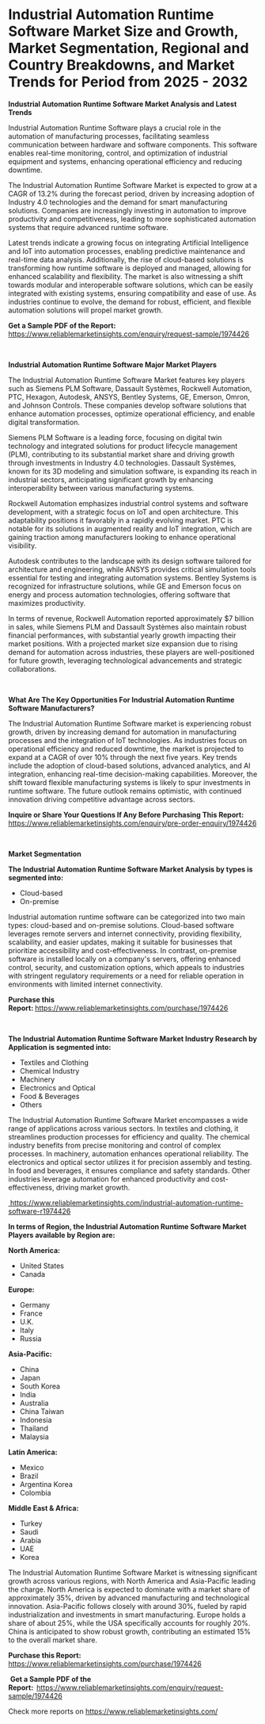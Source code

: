 <p><h1>Industrial Automation Runtime Software Market Size and Growth, Market Segmentation, Regional and Country Breakdowns, and Market Trends for Period from 2025 -  2032</h1></p><p><strong>Industrial Automation Runtime Software Market Analysis and Latest Trends</strong></p>
<p><p>Industrial Automation Runtime Software plays a crucial role in the automation of manufacturing processes, facilitating seamless communication between hardware and software components. This software enables real-time monitoring, control, and optimization of industrial equipment and systems, enhancing operational efficiency and reducing downtime.</p><p>The Industrial Automation Runtime Software Market is expected to grow at a CAGR of 13.2% during the forecast period, driven by increasing adoption of Industry 4.0 technologies and the demand for smart manufacturing solutions. Companies are increasingly investing in automation to improve productivity and competitiveness, leading to more sophisticated automation systems that require advanced runtime software. </p><p>Latest trends indicate a growing focus on integrating Artificial Intelligence and IoT into automation processes, enabling predictive maintenance and real-time data analysis. Additionally, the rise of cloud-based solutions is transforming how runtime software is deployed and managed, allowing for enhanced scalability and flexibility. The market is also witnessing a shift towards modular and interoperable software solutions, which can be easily integrated with existing systems, ensuring compatibility and ease of use. As industries continue to evolve, the demand for robust, efficient, and flexible automation solutions will propel market growth.</p></p>
<p><strong>Get a Sample PDF of the Report:&nbsp;</strong> <a href="https://www.reliablemarketinsights.com/enquiry/request-sample/1974426?utm_campaign=2888&utm_medium=2&utm_source=Github&utm_content=ia&utm_term=11032025&utm_id=industrial-automation-runtime-software">https://www.reliablemarketinsights.com/enquiry/request-sample/1974426</a></p>
<p>&nbsp;</p>
<p><strong>Industrial Automation Runtime Software Major Market Players</strong></p>
<p><p>The Industrial Automation Runtime Software Market features key players such as Siemens PLM Software, Dassault Systèmes, Rockwell Automation, PTC, Hexagon, Autodesk, ANSYS, Bentley Systems, GE, Emerson, Omron, and Johnson Controls. These companies develop software solutions that enhance automation processes, optimize operational efficiency, and enable digital transformation.</p><p>Siemens PLM Software is a leading force, focusing on digital twin technology and integrated solutions for product lifecycle management (PLM), contributing to its substantial market share and driving growth through investments in Industry 4.0 technologies. Dassault Systèmes, known for its 3D modeling and simulation software, is expanding its reach in industrial sectors, anticipating significant growth by enhancing interoperability between various manufacturing systems.</p><p>Rockwell Automation emphasizes industrial control systems and software development, with a strategic focus on IoT and open architecture. This adaptability positions it favorably in a rapidly evolving market. PTC is notable for its solutions in augmented reality and IoT integration, which are gaining traction among manufacturers looking to enhance operational visibility.</p><p>Autodesk contributes to the landscape with its design software tailored for architecture and engineering, while ANSYS provides critical simulation tools essential for testing and integrating automation systems. Bentley Systems is recognized for infrastructure solutions, while GE and Emerson focus on energy and process automation technologies, offering software that maximizes productivity.</p><p>In terms of revenue, Rockwell Automation reported approximately $7 billion in sales, while Siemens PLM and Dassault Systèmes also maintain robust financial performances, with substantial yearly growth impacting their market positions. With a projected market size expansion due to rising demand for automation across industries, these players are well-positioned for future growth, leveraging technological advancements and strategic collaborations.</p></p>
<p>&nbsp;</p>
<p><strong>What Are The Key Opportunities For Industrial Automation Runtime Software Manufacturers?</strong></p>
<p><p>The Industrial Automation Runtime Software market is experiencing robust growth, driven by increasing demand for automation in manufacturing processes and the integration of IoT technologies. As industries focus on operational efficiency and reduced downtime, the market is projected to expand at a CAGR of over 10% through the next five years. Key trends include the adoption of cloud-based solutions, advanced analytics, and AI integration, enhancing real-time decision-making capabilities. Moreover, the shift toward flexible manufacturing systems is likely to spur investments in runtime software. The future outlook remains optimistic, with continued innovation driving competitive advantage across sectors.</p></p>
<p><strong>Inquire or Share Your Questions If Any Before Purchasing This Report:</strong> <a href="https://www.reliablemarketinsights.com/enquiry/pre-order-enquiry/1974426?utm_campaign=2888&utm_medium=2&utm_source=Github&utm_content=ia&utm_term=11032025&utm_id=industrial-automation-runtime-software">https://www.reliablemarketinsights.com/enquiry/pre-order-enquiry/1974426</a></p>
<p>&nbsp;</p>
<p><strong>Market Segmentation</strong></p>
<p><strong>The Industrial Automation Runtime Software Market Analysis by types is segmented into:</strong></p>
<p><ul><li>Cloud-based</li><li>On-premise</li></ul></p>
<p><p>Industrial automation runtime software can be categorized into two main types: cloud-based and on-premise solutions. Cloud-based software leverages remote servers and internet connectivity, providing flexibility, scalability, and easier updates, making it suitable for businesses that prioritize accessibility and cost-effectiveness. In contrast, on-premise software is installed locally on a company's servers, offering enhanced control, security, and customization options, which appeals to industries with stringent regulatory requirements or a need for reliable operation in environments with limited internet connectivity.</p></p>
<p><strong>Purchase this Report:&nbsp;</strong><a href="https://www.reliablemarketinsights.com/purchase/1974426?utm_campaign=2888&utm_medium=2&utm_source=Github&utm_content=ia&utm_term=11032025&utm_id=industrial-automation-runtime-software">https://www.reliablemarketinsights.com/purchase/1974426</a></p>
<p>&nbsp;</p>
<p><strong>The Industrial Automation Runtime Software Market Industry Research by Application is segmented into:</strong></p>
<p><ul><li>Textiles and Clothing</li><li>Chemical Industry</li><li>Machinery</li><li>Electronics and Optical</li><li>Food & Beverages</li><li>Others</li></ul></p>
<p><p>The Industrial Automation Runtime Software Market encompasses a wide range of applications across various sectors. In textiles and clothing, it streamlines production processes for efficiency and quality. The chemical industry benefits from precise monitoring and control of complex processes. In machinery, automation enhances operational reliability. The electronics and optical sector utilizes it for precision assembly and testing. In food and beverages, it ensures compliance and safety standards. Other industries leverage automation for enhanced productivity and cost-effectiveness, driving market growth.</p></p>
<p><a href="https://www.reliablemarketinsights.com/industrial-automation-runtime-software-r1974426?utm_campaign=2888&utm_medium=2&utm_source=Github&utm_content=ia&utm_term=11032025&utm_id=industrial-automation-runtime-software">&nbsp;https://www.reliablemarketinsights.com/industrial-automation-runtime-software-r1974426</a></p>
<p><strong>In terms of Region, the Industrial Automation Runtime Software Market Players available by Region are:</strong></p>
<p>
    <p> <strong> North America: </strong>
        <ul>
            <li>United States</li>
            <li>Canada</li>
        </ul>
        </p> 
    <p> <strong> Europe: </strong>
        <ul>
            <li>Germany</li>
            <li>France</li>
            <li>U.K.</li>
            <li>Italy</li>
            <li>Russia</li>
        </ul>
        </p> 
    <p> <strong> Asia-Pacific: </strong>
        <ul>
            <li>China</li>
            <li>Japan</li>
            <li>South Korea</li>
            <li>India</li>
            <li>Australia</li>
            <li>China Taiwan</li>
            <li>Indonesia</li>
            <li>Thailand</li>
            <li>Malaysia</li>
        </ul>
        </p> 
    <p> <strong> Latin America: </strong>
        <ul>
            <li>Mexico</li>
            <li>Brazil</li>
            <li>Argentina Korea</li>
            <li>Colombia</li>
        </ul>
        </p> 
    <p> <strong> Middle East & Africa: </strong>
        <ul>
            <li>Turkey</li>
            <li>Saudi</li>
            <li>Arabia</li>
            <li>UAE</li>
            <li>Korea</li>
        </ul>
    </p>
    </p>
<p><p>The Industrial Automation Runtime Software Market is witnessing significant growth across various regions, with North America and Asia-Pacific leading the charge. North America is expected to dominate with a market share of approximately 35%, driven by advanced manufacturing and technological innovation. Asia-Pacific follows closely with around 30%, fueled by rapid industrialization and investments in smart manufacturing. Europe holds a share of about 25%, while the USA specifically accounts for roughly 20%. China is anticipated to show robust growth, contributing an estimated 15% to the overall market share.</p></p>
<p><strong>Purchase this Report: </strong><a href="https://www.reliablemarketinsights.com/purchase/1974426?utm_campaign=2888&utm_medium=2&utm_source=Github&utm_content=ia&utm_term=11032025&utm_id=industrial-automation-runtime-software">https://www.reliablemarketinsights.com/purchase/1974426</a></p>
<p>&nbsp;<strong>Get a Sample PDF of the Report:&nbsp;&nbsp;</strong><a href="https://www.reliablemarketinsights.com/enquiry/request-sample/1974426?utm_campaign=2888&utm_medium=2&utm_source=Github&utm_content=ia&utm_term=11032025&utm_id=industrial-automation-runtime-software">https://www.reliablemarketinsights.com/enquiry/request-sample/1974426</a></p>
<p><strong></strong></p>
<p>Check more reports on <a href="https://www.reliablemarketinsights.com/?utm_campaign=2888&utm_medium=2&utm_source=Github&utm_content=ia&utm_term=11032025&utm_id=industrial-automation-runtime-software">https://www.reliablemarketinsights.com/</a></p>